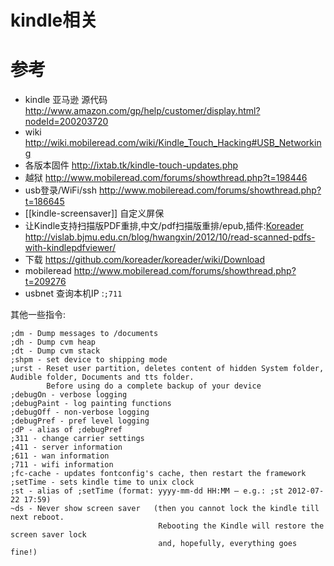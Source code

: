 # kindle相关

# 参考
* kindle 亚马逊 源代码 http://www.amazon.com/gp/help/customer/display.html?nodeId=200203720
* wiki http://wiki.mobileread.com/wiki/Kindle_Touch_Hacking#USB_Networking
* 各版本固件 http://ixtab.tk/kindle-touch-updates.php
* 越狱 http://www.mobileread.com/forums/showthread.php?t=198446
* usb登录/WiFi/ssh http://www.mobileread.com/forums/showthread.php?t=186645
* [[kindle-screensaver]] 自定义屏保
* 让Kindle支持扫描版PDF重排,中文/pdf扫描版重排/epub,插件:[Koreader](https://github.com/koreader/koreader) http://vislab.bjmu.edu.cn/blog/hwangxin/2012/10/read-scanned-pdfs-with-kindlepdfviewer/
 * 下载 https://github.com/koreader/koreader/wiki/Download
 * mobileread http://www.mobileread.com/forums/showthread.php?t=209276
* usbnet 查询本机IP :`;711`

其他一些指令:
```text
;dm - Dump messages to /documents
;dh - Dump cvm heap
;dt - Dump cvm stack
;shpm - set device to shipping mode
;urst - Reset user partition, deletes content of hidden System folder, Audible folder, Documents and tts folder. 
        Before using do a complete backup of your device
;debugOn - verbose logging
;debugPaint - log painting functions
;debugOff - non-verbose logging
;debugPref - pref level logging
;dP - alias of ;debugPref
;311 - change carrier settings
;411 - server information
;611 - wan information
;711 - wifi information
;fc-cache - updates fontconfig's cache, then restart the framework
;setTime - sets kindle time to unix clock
;st - alias of ;setTime (format: yyyy-mm-dd HH:MM – e.g.: ;st 2012-07-22 17:59)
~ds - Never show screen saver   (then you cannot lock the kindle till next reboot. 
                                 Rebooting the Kindle will restore the screen saver lock
                                 and, hopefully, everything goes fine!)
```